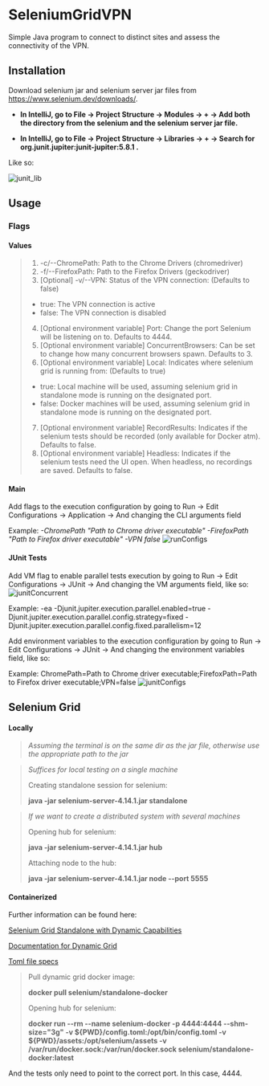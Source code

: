 # SeleniumGridVPN
Simple Java program to connect to distinct sites and assess the connectivity of the VPN.

## Installation
Download selenium jar and selenium server jar files from https://www.selenium.dev/downloads/.

- **In IntelliJ, go to File -> Project Structure -> Modules -> + -> Add both the directory from the selenium and the selenium server jar file.**

- **In IntelliJ, go to File -> Project Structure -> Libraries -> + -> Search for org.junit.jupiter:junit-jupiter:5.8.1 .**

Like so:

![junit_lib](https://github.com/Andre-MR-Pereira/SeleniumGridVPN/assets/148334469/ff260e21-e06d-4c8d-9e01-b82aa63453ed)

## Usage
### Flags
#### Values
>1. -c/--ChromePath: Path to the Chrome Drivers (chromedriver)
>2. -f/--FirefoxPath: Path to the Firefox Drivers (geckodriver)
>3. [Optional] -v/--VPN: Status of the VPN connection: (Defaults to false)
>   - true: The VPN connection is active
>   - false: The VPN connection is disabled
>4. [Optional environment variable] Port: Change the port Selenium will be listening on to. Defaults to 4444.
>5. [Optional environment variable] ConcurrentBrowsers: Can be set to change how many concurrent browsers spawn. Defaults to 3.
>6. [Optional environment variable] Local: Indicates where selenium grid is running from: (Defaults to true)
>   - true: Local machine will be used, assuming selenium grid in standalone mode is running on the designated port.
>   - false: Docker machines will be used, assuming selenium grid in standalone mode is running on the designated port.
>7. [Optional environment variable] RecordResults: Indicates if the selenium tests should be recorded (only available for Docker atm). Defaults to false.
>8. [Optional environment variable] Headless: Indicates if the selenium tests need the UI open. When headless, no recordings are saved. Defaults to false.
#### Main
Add flags to the execution configuration by going to Run -> Edit Configurations -> Application -> And changing the CLI arguments field

Example: *-ChromePath "Path to Chrome driver executable" -FirefoxPath "Path to Firefox driver executable" -VPN false*
![runConfigs](https://github.com/Andre-MR-Pereira/SeleniumGridVPN/assets/148334469/2f9f6f49-4827-48e4-a861-a9a58f929e0f)

#### JUnit Tests
Add VM flag to enable parallel tests execution by going to Run -> Edit Configurations -> JUnit -> And changing the VM arguments field, like so:
![junitConcurrent](https://github.com/Andre-MR-Pereira/SeleniumGridVPN/assets/148334469/15bedde6-0135-43c5-86d5-335348e72ba3)

Example: -ea -Djunit.jupiter.execution.parallel.enabled=true -Djunit.jupiter.execution.parallel.config.strategy=fixed -Djunit.jupiter.execution.parallel.config.fixed.parallelism=12

Add environment variables to the execution configuration by going to Run -> Edit Configurations -> JUnit -> And changing the environment variables field, like so:

Example: ChromePath=Path to Chrome driver executable;FirefoxPath=Path to Firefox driver executable;VPN=false
![junitConfigs](https://github.com/Andre-MR-Pereira/SeleniumGridVPN/assets/148334469/ebc24d0b-cc89-4ad3-8588-9df1e9197a7b)

## Selenium Grid
#### Locally
>*Assuming the terminal is on the same dir as the jar file, otherwise use the appropriate path to the jar*

>*Suffices for local testing on a single machine*
> 
>Creating standalone session for selenium:
>
>**java -jar selenium-server-4.14.1.jar standalone**

>*If we want to create a distributed system with several machines*
> 
>Opening hub for selenium:
>
>**java -jar selenium-server-4.14.1.jar hub**
>
>Attaching node to the hub:
>
>**java -jar selenium-server-4.14.1.jar node --port 5555**

#### Containerized
Further information can be found here:

[Selenium Grid Standalone with Dynamic Capabilities](https://hub.docker.com/r/selenium/standalone-docker "Selenium grid master image")

[Documentation for Dynamic Grid](https://github.com/SeleniumHQ/docker-selenium/tree/trunk#dynamic-grid "Docker Selenium images documentation")

[Toml file specs](https://www.selenium.dev/documentation/grid/configuration/toml_options "Toml file documentation")

>Pull dynamic grid docker image:
> 
>**docker pull selenium/standalone-docker**
> 
>Opening hub for selenium:
>
>**docker run --rm --name selenium-docker -p 4444:4444 --shm-size="3g" -v ${PWD}/config.toml:/opt/bin/config.toml -v ${PWD}/assets:/opt/selenium/assets -v /var/run/docker.sock:/var/run/docker.sock selenium/standalone-docker:latest**

And the tests only need to point to the correct port. In this case, 4444.
